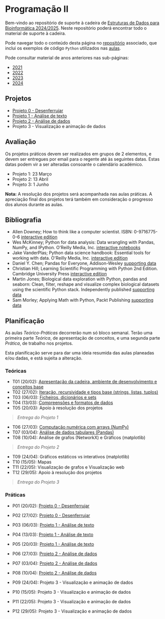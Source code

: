 # Programação II

Bem-vindo ao repositório de suporte à cadeira de [Estruturas de Dados para Bioinformática 2024/2025](https://sigarra.up.pt/fcup/pt/ucurr_geral.ficha_uc_view?pv_ocorrencia_id=548141).
Neste repositório poderá encontrar todo o material de suporte à cadeira.

Pode navegar todo o conteúdo desta página no [repositório](https://github.com/hpacheco/progii) associado, que inclui os exemplos de código `Python` utilizados nas [aulas](https://github.com/hpacheco/progii/tree/master/scripts/aulas).

Pode consultar material de anos anteriores nas sub-páginas:

* [2021](2021/)
* [2022](2022/)
* [2023](2023/)
* [2024](2024/)

## Projetos

* [Projeto 0 - Desenferrujar](projetos/Projeto0.md)
* [Projeto 1 - Análise de texto](projetos/Projeto1.md)
* [Projeto 2 - Análise de dados](projetos/Projeto2.md)
* Projeto 3 - Visualização e animação de dados

## Avaliação

Os projetos práticos devem ser realizados em grupos de 2 elementos, e devem ser entregues por email para o regente até às seguintes datas.
Estas datas podem vir a ser alteradas consoante o calendário académico.

* Projeto 1: 23 Março
* Projeto 2: 13 Abril
* Projeto 3: 1 Junho

**Nota:** A resolução dos projetos será acompanhada nas aulas práticas. A apreciação final dos projetos terá também em consideração o progresso dos alunos durante as aulas.

## Bibliografia

- Allen Downey; How to think like a computer scientist. ISBN: 0-9716775-0-6 [interactive edition](https://runestone.academy/runestone/books/published/thinkcspy/index.html) 
- Wes McKinney; Python for data analysis: Data wrangling with Pandas, NumPy, and IPython. O'Reilly Media, Inc. [interactive notebooks](https://github.com/wesm/pydata-book)
- Jake VanderPlas; Python data science handbook: Essential tools for working with data. O'Reilly Media, Inc. [interactive edition](https://jakevdp.github.io/PythonDataScienceHandbook/)
- Daniel Y. Chen; Pandas for Everyone, Addison-Wesley [supporting data](https://github.com/chendaniely/pandas_for_everyone)
- Christian Hill; Learning Scientific Programming with Python 2nd Edition. Cambridge University Press [interactive edition](https://scipython.com/book2/)
- Martin Jones; Biological data exploration with Python, pandas and seaborn: Clean, filter, reshape and visualize complex biological datasets using the scientific Python stack. Independently published [supporting data](https://pythonforbiologists.com/)
- Sam Morley; Applying Math with Python, Packt Publishing [supporting data](https://github.com/PacktPublishing/Applying-Math-with-Python)

## Planificação

As aulas *Teórico-Práticas* decorrerão num só bloco semanal. Terão uma primeira parte *Teórica*, de apresentação de conceitos, e uma segunda parte *Prática*, de trabalho nos projetos.

Esta planificação serve para dar uma ideia resumida das aulas planeadas e/ou dadas, e está sujeita a alteração.

### Teóricas

* T01 (20/02): [Apresentação da cadeira, ambiente de desenvolvimento e conceitos base](slides/t01.pdf)
* T02 (27/02): [Iteração, recursividade e tipos base (strings, listas, tuplos)](slides/t02.pdf)
* T03 (06/03): [Ficheiros, dicionários e sets](slides/t03.pdf)
* T04 (13/03): [Compreensões e formatos de dados](slides/t04.pdf)
* T05 (20/03): Apoio à resolução dos projetos

> *Entrega do Projeto 1*

* T06 (27/03): [Computação numérica com arrays (NumPy)](slides/t06.pdf)
* T07 (03/04): [Análise de dados tabulares (Pandas)](slides/t07.pdf)
* T08 (10/04): Análise de grafos (NetworkX) e Gráficos (matplotlib)

> *Entrega do Projeto 2*

* T09 (24/04): Gráficos estáticos vs interativos (matplotlib)
* T10 (15/05): Mapas
* T11 (22/05): Visualização de grafos e Visualização web
* T12 (29/05): Apoio à resolução dos projetos

> *Entrega do Projeto 3*

### Práticas

* P01 (20/02): [Projeto 0 - Desenferrujar](projetos/Projeto0.md)
* P02 (27/02): [Projeto 0 - Desenferrujar](projetos/Projeto0.md)
* P03 (06/03): [Projeto 1 - Análise de texto](projetos/Projeto1.md)
* P04 (13/03): [Projeto 1 - Análise de texto](projetos/Projeto1.md)
* P05 (20/03): [Projeto 1 - Análise de texto](projetos/Projeto1.md)

* P06 (27/03): [Projeto 2 - Análise de dados](projetos/Projeto2.md)
* P07 (03/04): [Projeto 2 - Análise de dados](projetos/Projeto2.md)
* P08 (10/04): [Projeto 2 - Análise de dados](projetos/Projeto2.md)

* P09 (24/04): Projeto 3 - Visualização e animação de dados
* P10 (15/05): Projeto 3 - Visualização e animação de dados
* P11 (22/05): Projeto 3 - Visualização e animação de dados
* P12 (29/05): Projeto 3 - Visualização e animação de dados

